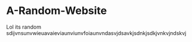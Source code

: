 # A-Random-Website
Lol its random
sdijvnsunvwieuavaieviaunviunvfoiaunvndasvjdsavkjsdnkjsdkjvnkvjndskvj
